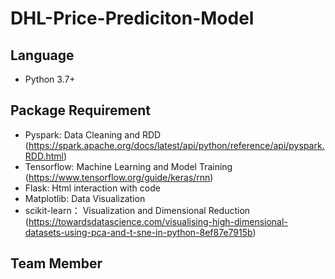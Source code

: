 # DHL-Price-Prediciton-Model

## Language
- Python 3.7+

## Package Requirement
- Pyspark: Data Cleaning and RDD (https://spark.apache.org/docs/latest/api/python/reference/api/pyspark.RDD.html)
- Tensorflow: Machine Learning and Model Training (https://www.tensorflow.org/guide/keras/rnn)
- Flask: Html interaction with code
- Matplotlib: Data Visualization
- scikit-learn： Visualization and Dimensional Reduction (https://towardsdatascience.com/visualising-high-dimensional-datasets-using-pca-and-t-sne-in-python-8ef87e7915b)

## Team Member
